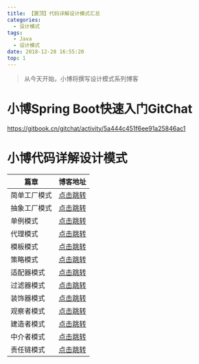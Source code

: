 ```yaml
---
title: 【置顶】代码详解设计模式汇总
categories: 
  - 设计模式
tags:
  - Java
  - 设计模式
date: 2018-12-28 16:55:20
top: 1
---
```


> 从今天开始，小博将撰写设计模式系列博客

<!-- more -->

# 小博Spring Boot快速入门GitChat
https://gitbook.cn/gitchat/activity/5a444c451f6ee91a25846ac1

# 小博代码详解设计模式
| 篇章     | 博客地址  |
|-------- | -----  |
| 简单工厂模式 | [点击跳转](http://zhangchong.xin/2018/12/28/%E4%BB%A3%E7%A0%81%E8%AF%A6%E8%A7%A3%E8%AE%BE%E8%AE%A1%E6%A8%A1%E5%BC%8F--%E7%AE%80%E5%8D%95%E5%B7%A5%E5%8E%82%E6%A8%A1%E5%BC%8F/) |
|     抽象工厂模式    |    [点击跳转](http://zhangchong.xin/2019/01/04/%E4%BB%A3%E7%A0%81%E8%AF%A6%E8%A7%A3%E8%AE%BE%E8%AE%A1%E6%A8%A1%E5%BC%8F--%E6%8A%BD%E8%B1%A1%E5%B7%A5%E5%8E%82%E6%A8%A1%E5%BC%8F/)    |
|    单例模式    |    [点击跳转](http://zhangchong.xin/2019/01/04/%E4%BB%A3%E7%A0%81%E8%AF%A6%E8%A7%A3%E8%AE%BE%E8%AE%A1%E6%A8%A1%E5%BC%8F--%E5%8D%95%E4%BE%8B%E6%A8%A1%E5%BC%8F/)    |
|  代理模式  |  [点击跳转](http://zhangchong.xin/2019/01/04/%E4%BB%A3%E7%A0%81%E8%AF%A6%E8%A7%A3%E8%AE%BE%E8%AE%A1%E6%A8%A1%E5%BC%8F--%E4%BB%A3%E7%90%86%E6%A8%A1%E5%BC%8F/)  |
|  模板模式  |[点击跳转](http://zhangchong.xin/2019/01/04/%E4%BB%A3%E7%A0%81%E8%AF%A6%E8%A7%A3%E8%AE%BE%E8%AE%A1%E6%A8%A1%E5%BC%8F--%E6%A8%A1%E6%9D%BF%E6%A8%A1%E5%BC%8F/)  |
|  策略模式  |  [点击跳转](http://zhangchong.xin/2019/02/12/%E4%BB%A3%E7%A0%81%E8%AF%A6%E8%A7%A3%E8%AE%BE%E8%AE%A1%E6%A8%A1%E5%BC%8F--%E7%AD%96%E7%95%A5%E6%A8%A1%E5%BC%8F/)   |
| 适配器模式  | [点击跳转](http://zhangchong.xin/2019/02/12/%E4%BB%A3%E7%A0%81%E8%AF%A6%E8%A7%A3%E8%AE%BE%E8%AE%A1%E6%A8%A1%E5%BC%8F--%E9%80%82%E9%85%8D%E5%99%A8%E6%A8%A1%E5%BC%8F/)   |
|  过滤器模式 | [点击跳转](http://zhangchong.xin/2019/02/12/%E4%BB%A3%E7%A0%81%E8%AF%A6%E8%A7%A3%E8%AE%BE%E8%AE%A1%E6%A8%A1%E5%BC%8F--%E8%BF%87%E6%BB%A4%E5%99%A8%E6%A8%A1%E5%BC%8F/)|
| 装饰器模式 |[点击跳转](http://zhangchong.xin/2019/02/12/%E4%BB%A3%E7%A0%81%E8%AF%A6%E8%A7%A3%E8%AE%BE%E8%AE%A1%E6%A8%A1%E5%BC%8F--%E8%A3%85%E9%A5%B0%E5%99%A8%E6%A8%A1%E5%BC%8F/)  |
|  观察者模式 |  [点击跳转](http://zhangchong.xin/2019/03/01/%E4%BB%A3%E7%A0%81%E8%AF%A6%E8%A7%A3%E8%AE%BE%E8%AE%A1%E6%A8%A1%E5%BC%8F--%E8%A7%82%E5%AF%9F%E8%80%85%E6%A8%A1%E5%BC%8F/)  |
|  建造者模式 |   [点击跳转](http://zhangchong.xin/2019/03/01/%E4%BB%A3%E7%A0%81%E8%AF%A6%E8%A7%A3%E8%AE%BE%E8%AE%A1%E6%A8%A1%E5%BC%8F--%E5%BB%BA%E9%80%A0%E8%80%85%E6%A8%A1%E5%BC%8F/) |
|  中介者模式 |  [点击跳转](http://zhangchong.xin/2019/03/01/%E4%BB%A3%E7%A0%81%E8%AF%A6%E8%A7%A3%E8%AE%BE%E8%AE%A1%E6%A8%A1%E5%BC%8F--%E4%B8%AD%E4%BB%8B%E8%80%85%E6%A8%A1%E5%BC%8F/)  |
| 责任链模式  | [点击跳转](http://zhangchong.xin/2019/03/01/%E4%BB%A3%E7%A0%81%E8%AF%A6%E8%A7%A3%E8%AE%BE%E8%AE%A1%E6%A8%A1%E5%BC%8F--%E8%B4%A3%E4%BB%BB%E9%93%BE%E6%A8%A1%E5%BC%8F/)  |



